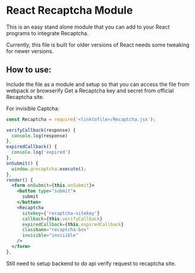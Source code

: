# React Recaptcha Module
This is an easy stand alone module that you can add to your React programs to integrate Recaptcha.

Currently, this file is built for older versions of React needs some tweaking for newer versions.

## How to use:
Include the file as a module and setup so that you can access the file from webpack or browserify
Get a Recaptcha key and secret from official Recaptcha site.

For invisible Captcha:
```jsx
const Recaptcha = require('<linktofile>/Recaptcha.jsx');

verifyCallback(response) {
  console.log(response)
},
expiredCallback() {
  console.log('expired')
},
onSubmit() {
  window.grecaptcha.execute();
},
render() {
  <form onSubmit={this.onSubmit}>
    <button type="submit">
      submit
    </button>
    <Recaptcha
      sitekey={'recaptcha-sitekey'}
      callback={this.verifyCallback}
      expiredCallback={this.expiredCallback}
      className="recaptcha-box"
      invisible="invisible"
    />
  </form>
},
```

Still need to setup backend to do api verify request to recaptcha site.

